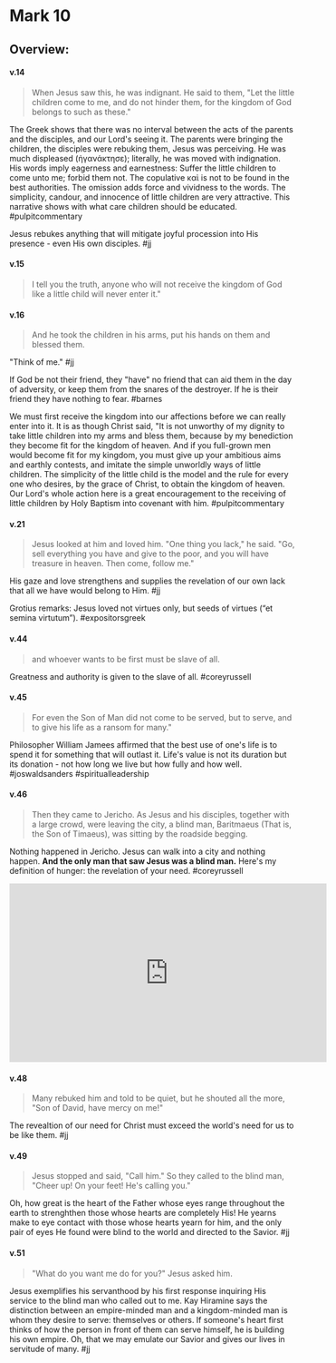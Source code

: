 # Mark 10

## Overview:


#### v.14
>When Jesus saw this, he was indignant. He said to them, "Let the little children come to me, and do not hinder them, for the kingdom of God belongs to such as these."

The Greek shows that there was no interval between the acts of the parents and the disciples, and our Lord's seeing it. The parents were bringing the children, the disciples were rebuking them, Jesus was perceiving. He was much displeased (ἠγανάκτησε); literally, he was moved with indignation. His words imply eagerness and earnestness: Suffer the little children to come unto me; forbid them not. The copulative καὶ is not to be found in the best authorities. The omission adds force and vividness to the words. The simplicity, candour, and innocence of little children are very attractive. This narrative shows with what care children should be educated.
#pulpitcommentary 

Jesus rebukes anything that will mitigate joyful procession into His presence - even His own disciples. 
#jj 

#### v.15
>I tell you the truth, anyone who will not receive the kingdom of God like a little child will never enter it."

#### v.16
>And he took the children in his arms, put his hands on them and blessed them.

"Think of me."
#jj 

If God be not their friend, they "have" no friend that can aid them in the day of adversity, or keep them from the snares of the destroyer. If he is their friend they have nothing to fear.
#barnes 

We must first receive the kingdom into our affections before we can really enter into it. It is as though Christ said, "It is not unworthy of my dignity to take little children into my arms and bless them, because by my benediction they become fit for the kingdom of heaven. And if you full-grown men would become fit for my kingdom, you must give up your ambitious aims and earthly contests, and imitate the simple unworldly ways of little children. The simplicity of the little child is the model and the rule for every one who desires, by the grace of Christ, to obtain the kingdom of heaven. Our Lord's whole action here is a great encouragement to the receiving of little children by Holy Baptism into covenant with him.
#pulpitcommentary 

#### v.21
>Jesus looked at him and loved him. "One thing you lack," he said. "Go, sell everything you have and give to the poor, and you will have treasure in heaven. Then come, follow me."

His gaze and love strengthens and supplies the revelation of our own lack that all we have would belong to Him.
#jj 

Grotius remarks: Jesus loved not virtues only, but seeds of virtues (“et semina virtutum”).
#expositorsgreek

#### v.44
>and whoever wants to be first must be slave of all.

Greatness and authority is given to the slave of all.
#coreyrussell

#### v.45
>For even the Son of Man did not come to be served, but to serve, and to give his life as a ransom for many."

Philosopher William Jamees affirmed that the best use of one's life is to spend it for something that will outlast it. Life's value is not its duration but its donation - not how long we live but how fully and how well.
#joswaldsanders #spiritualleadership

#### v.46
>Then they came to Jericho. As Jesus and his disciples, together with a large crowd, were leaving the city, a blind man, Baritmaeus (That is, the Son of Timaeus), was sitting by the roadside begging.

Nothing happened in Jericho. Jesus can walk into a city and nothing happen. **And the only man that saw Jesus was a blind man.**
Here's my definition of hunger: the revelation of your need.
#coreyrussell 
<iframe width="560" height="315" src="https://www.youtube.com/embed/VU9nTEDYpEU?start=2900" title="YouTube video player" frameborder="0" allow="accelerometer; autoplay; clipboard-write; encrypted-media; gyroscope; picture-in-picture" allowfullscreen></iframe>

#### v.48
>Many rebuked him and told to be quiet, but he shouted all the more, "Son of David, have mercy on me!"

The revealtion of our need for Christ must exceed the world's need for us to be like them.
#jj 

#### v.49
>Jesus stopped and said, "Call him." So they called to the blind man, "Cheer up! On your feet! He's calling you."

Oh, how great is the heart of the Father whose eyes range throughout the earth to strenghthen those whose hearts are completely His! He yearns make to eye contact with those whose hearts yearn for him, and the only pair of eyes He found were blind to the world and directed to the Savior.
#jj 

#### v.51
>"What do you want me do for you?" Jesus asked him.

Jesus exemplifies his servanthood by his first response inquiring His service to the blind man who called out to me. Kay Hiramine says the distinction between an empire-minded man and a kingdom-minded man is whom they desire to serve: themselves or others. If someone's heart first thinks of how the person in front of them can serve himself, he is building his own empire. Oh, that we may emulate our Savior and gives our lives in servitude of many.
#jj 

